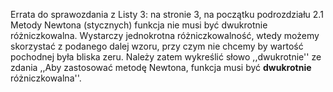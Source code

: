 Errata do sprawozdania z Listy 3: na stronie 3, na początku podrozdziału 2.1 Metody Newtona (stycznych) funkcja nie musi być dwukrotnie różniczkowalna. 
Wystarczy jednokrotna różniczkowalność, wtedy możemy skorzystać z podanego dalej wzoru, przy czym nie chcemy by wartość pochodnej była bliska zeru. Należy zatem wykreślić słowo
,,dwukrotnie'' ze zdania ,,Aby zastosować metodę Newtona, funkcja musi być **dwukrotnie** różniczkowalna''.